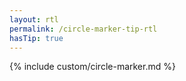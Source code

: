 ```yaml
---
layout: rtl
permalink: /circle-marker-tip-rtl
hasTip: true
---
```


{% include custom/circle-marker.md %}